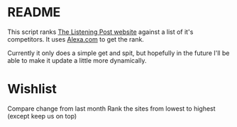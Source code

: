 # README #
This script ranks [The Listening Post website](http://www.listeningpost.co.nz) against a list of it's competitors. It uses [Alexa.com](http://www.alexa.com) to get the rank.


Currently it only does a simple get and spit, but hopefully in the future I'll be able to make it update a little more dynamically. 


# Wishlist #
Compare change from last month
Rank the sites from lowest to highest (except keep us on top)